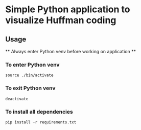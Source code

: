 # Simple Python application to visualize Huffman coding

## Usage

** Always enter Python venv before working on application **

### To enter Python venv
`source ./bin/activate`

### To exit Python venv
`deactivate`

### To install all dependencies
`pip install -r requirements.txt`
